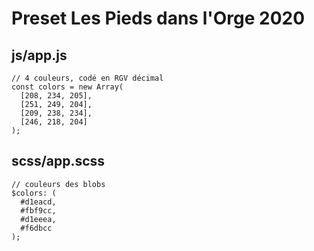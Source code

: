 # Preset Les Pieds dans l'Orge 2020

## js/app.js

```
// 4 couleurs, codé en RGV décimal
const colors = new Array(
  [208, 234, 205],
  [251, 249, 204],
  [209, 238, 234],
  [246, 218, 204]
);
```

## scss/app.scss

```
// couleurs des blobs
$colors: (
  #d1eacd,
  #fbf9cc,
  #d1eeea,
  #f6dbcc
);
```